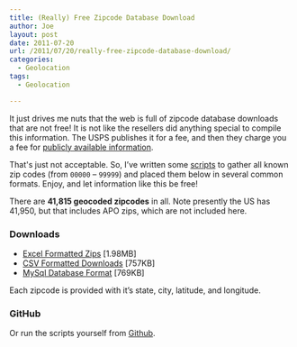 ```yaml
---
title: (Really) Free Zipcode Database Download
author: Joe
layout: post
date: 2011-07-20
url: /2011/07/20/really-free-zipcode-database-download/
categories:
  - Geolocation
tags:
  - Geolocation

---
```

It just drives me nuts that the web is full of zipcode database downloads that are not free! It is not like the resellers did anything special to compile this information. The USPS publishes it for a fee, and then they charge you a fee for [publicly available information](https://www.usps.com/business/web-tools-apis/address-information-api.htm#_Toc410982986).

That's just not acceptable. So, I&#8217;ve written some [scripts](https://github.com/twistedpair/Open-Zipcode-Database) to gather all known zip codes (from `00000` &#8211; `99999`) and placed them below in several common formats. Enjoy, and let information like this be free!

There are **41,815 geocoded zipcodes** in all. Note presently the US has 41,950, but that includes APO zips, which are not included here.

### Downloads

 - [Excel Formatted Zips](/downloads/zipcodes_2011.xlsx) [1.98MB]
 - [CSV Formatted Downloads](/downloads/zipcodes_2011_csv.zip) [757KB]
 - [MySql Database Format](/downloads/zipcodes_2011_sql.zip) [769KB]

Each zipcode is provided with it&#8217;s state, city, latitude, and longitude.

### GitHub

Or run the scripts yourself from [Github](https://github.com/twistedpair/Open-Zipcode-Database).
